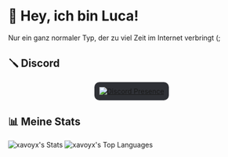 # 👋 Hey, ich bin Luca!
Nur ein ganz normaler Typ, der zu viel Zeit im Internet verbringt (;

## 🪛 Discord
<div style="display: flex; justify-content: center; align-items: center;">
  <div style="background-color: #2f3136; padding: 10px; border-radius: 10px; width: fit-content;">
    <a href="https://discord.com/users/1251954352474558509">
      <img src="https://lanyard.cnrad.dev/api/1251954352474558509" alt="Discord Presence">
    </a>
  </div>
</div>

## 📊 Meine Stats
![xavoyx's Stats](https://github-readme-stats.vercel.app/api?username=Luc232324&theme=blueberry&show_icons=true&hide_border=true&count_private=true) ![xavoyx's Top Languages](https://github-readme-stats.vercel.app/api/top-langs/?username=Luc232324&theme=blueberry&show_icons=true&hide_border=false&layout=compact)

